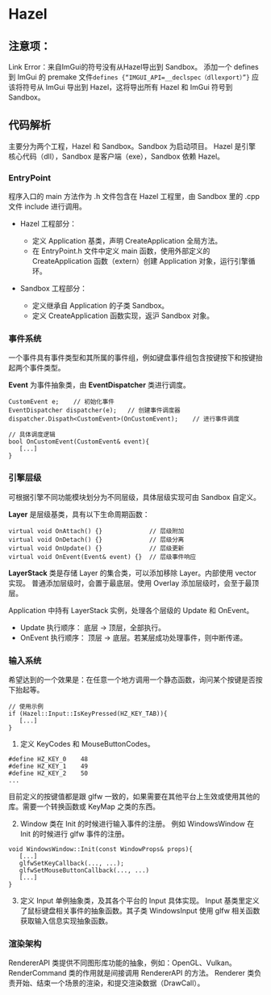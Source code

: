 # Hazel  
## 注意项：
Link Error：来自ImGui的符号没有从Hazel导出到 Sandbox。
添加一个 defines 到 ImGui 的 premake 文件`defines {“IMGUI_API=__declspec（dllexport）”}`
应该将符号从 ImGui 导出到 Hazel，这将导出所有 Hazel 和 ImGui 符号到 Sandbox。

## 代码解析
主要分为两个工程，Hazel 和 Sandbox。Sandbox 为启动项目。
Hazel 是引擎核心代码（dll），Sandbox 是客户端（exe），Sandbox 依赖 Hazel。

### EntryPoint
程序入口的 main 方法作为 .h 文件包含在 Hazel 工程里，由 Sandbox 里的 .cpp 文件 include 进行调用。 
* Hazel 工程部分：
   * 定义 Application 基类，声明 CreateApplication 全局方法。
   * 在 EntryPoint.h 文件中定义 main 函数，使用外部定义的 CreateApplication 函数（extern）创建 Application 对象，运行引擎循环。
  
* Sandbox 工程部分：
   * 定义继承自 Application 的子类 Sandbox。
   * 定义 CreateApplication 函数实现，返沪 Sandbox 对象。

### 事件系统
一个事件具有事件类型和其所属的事件组，例如键盘事件组包含按键按下和按键抬起两个事件类型。

**Event** 为事件抽象类，由 **EventDispatcher** 类进行调度。
```
CustomEvent e;    // 初始化事件
EventDispatcher dispatcher(e);   // 创建事件调度器
dispatcher.Dispath<CustomEvent>(OnCustomEvent);    // 进行事件调度

// 具体调度逻辑
bool OnCustomEvent(CustomEvent& event){
   [...]
}
```

### 引擎层级
可根据引擎不同功能模块划分为不同层级，具体层级实现可由 Sandbox 自定义。

**Layer** 是层级基类，具有以下生命周期函数：
```
virtual void OnAttach() {}             // 层级附加
virtual void OnDetach() {}             // 层级分离
virtual void OnUpdate() {}             // 层级更新
virtual void OnEvent(Event& event) {}  // 层级事件响应
```

**LayerStack** 类是存储 Layer 的集合类，可以添加移除 Layer。内部使用 vector 实现。
普通添加层级时，会置于最底层。使用 Overlay 添加层级时，会至于最顶层。

Application 中持有 LayerStack 实例，处理各个层级的 Update 和 OnEvent。
* Update 执行顺序：  底层 -> 顶层，全部执行。
* OnEvent 执行顺序： 顶层 -> 底层。若某层成功处理事件，则中断传递。

### 输入系统
希望达到的一个效果是：在任意一个地方调用一个静态函数，询问某个按键是否按下抬起等。
```
// 使用示例
if (Hazel::Input::IsKeyPressed(HZ_KEY_TAB)){
   [...]
}
```

1. 定义 KeyCodes 和 MouseButtonCodes。
```
#define HZ_KEY_0    48
#define HZ_KEY_1    49
#define HZ_KEY_2    50
...
```
目前定义的按键值都是跟 glfw 一致的，如果需要在其他平台上生效或使用其他的库。需要一个转换函数或 KeyMap 之类的东西。

2. Window 类在 Init 的时候进行输入事件的注册。
例如 WindowsWindow 在 Init 的时候进行 glfw 事件的注册。
```
void WindowsWindow::Init(const WindowProps& props){
   [...]
   glfwSetKeyCallback(..., ...);
   glfwSetMouseButtonCallback(..., ...)
   [...]
}
```

3. 定义 Input 单例抽象类，及其各个平台的 Input 具体实现。
Input 基类里定义了鼠标键盘相关事件的抽象函数。其子类 WindowsInput 使用 glfw 相关函数获取输入信息实现抽象函数。

### 渲染架构
RendererAPI 类提供不同图形库功能的抽象，例如：OpenGL、Vulkan。
RenderCommand 类的作用就是间接调用 RendererAPI 的方法。
Renderer 类负责开始、结束一个场景的渲染，和提交渲染数据（DrawCall）。